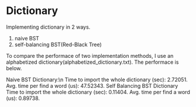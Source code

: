 # Dictionary
Implementing dictionary in 2 ways.
1. naive BST
2. self-balancing BST(Red-Black Tree)

To compare the performace of two implementation methods, I use an alphabetized dictionary(alphabetized_dictionary.txt).
The performace is below.

Naive BST Dictionary:\n
Time to import the whole dictionary (sec): 2.72051.
Avg. time per find a word (us): 47.52343.
Self Balancing BST Dictionary
Time to import the whole dictionary (sec): 0.11404.
Avg. time per find a word (us): 0.89738.
